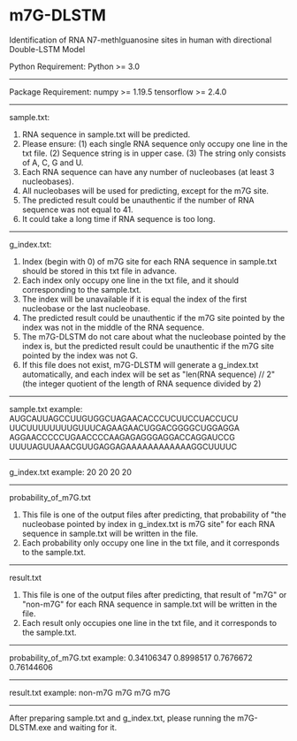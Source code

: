 # m7G-DLSTM
Identification of RNA N7-methlguanosine sites in human with directional Double-LSTM Model


Python Requirement:
Python >= 3.0

-------------------------------------------------------------------------------------------------------------------------------------------------------------------------------

Package Requirement:
numpy >= 1.19.5
tensorflow >= 2.4.0

-------------------------------------------------------------------------------------------------------------------------------------------------------------------------------

sample.txt:
1. RNA sequence in sample.txt will be predicted.
2. Please ensure: (1) each single RNA sequence only occupy one line in the txt file.
                          (2) Sequence string is in upper case.
                          (3) The string only consists of A, C, G and U.
3. Each RNA sequence can have any number of nucleobases (at least 3 nucleobases).
5. All nucleobases will be used for predicting, except for the m7G site.
4. The predicted result could be unauthentic if the number of RNA sequence was not equal to 41.
5. It could take a long time if RNA sequence is too long.

-------------------------------------------------------------------------------------------------------------------------------------------------------------------------------

g_index.txt:
1. Index (begin with 0) of m7G site for each RNA sequence in sample.txt should be stored in this txt file in advance.
2. Each index only occupy one line in the txt file, and it should corresponding to the sample.txt.
3. The index will be unavailable if it is equal the index of the first nucleobase or the last nucleobase.
4. The predicted result could be unauthentic if the m7G site pointed by the index was not in the middle of the RNA sequence.
4. The m7G-DLSTM do not care about what the nucleobase pointed by the index is, but the predicted result could be unauthentic if the m7G site pointed by the index was not G.
5. If this file does not exist, m7G-DLSTM will generate a g_index.txt automatically, and each index will be set as "len(RNA sequence) // 2" (the integer quotient of the length of RNA sequence divided by 2)

-------------------------------------------------------------------------------------------------------------------------------------------------------------------------------

sample.txt example:
AUGCAUUAGCCUUGUGGCUAGAACACCCUCUUCCUACCUCU
UUCUUUUUUUUGUUUCAGAAGAACUGGACGGGGCUGGAGGA
AGGAACCCCCUGAACCCCAAGAGAGGGAGGACCAGGAUCCG
UUUUAGUUAAACGUUGAGGAGAAAAAAAAAAAAGGCUUUUC

-------------------------------------------------------------------------------------------------------------------------------------------------------------------------------

g_index.txt example:
20
20
20
20

-------------------------------------------------------------------------------------------------------------------------------------------------------------------------------

probability_of_m7G.txt
1. This file is one of the output files after predicting, that probability of "the nucleobase pointed by index in g_index.txt is m7G site" for each RNA sequence in sample.txt will be written in the file.
2. Each probability only occupy one line in the txt file, and it corresponds to the sample.txt.

-------------------------------------------------------------------------------------------------------------------------------------------------------------------------------

result.txt
1. This file is one of the output files after predicting, that result of "m7G" or "non-m7G" for each RNA sequence in sample.txt will be written in the file.
2. Each result only occupies one line in the txt file, and it corresponds to the sample.txt.

-------------------------------------------------------------------------------------------------------------------------------------------------------------------------------

probability_of_m7G.txt example:
0.34106347
0.8998517
0.7676672
0.76144606

-------------------------------------------------------------------------------------------------------------------------------------------------------------------------------

result.txt example:
non-m7G
m7G
m7G
m7G

-------------------------------------------------------------------------------------------------------------------------------------------------------------------------------

After preparing sample.txt and g_index.txt, please running the m7G-DLSTM.exe and waiting for it.
